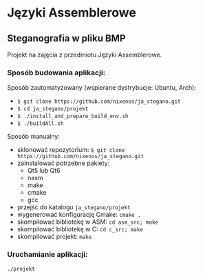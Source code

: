 # Języki Assemblerowe
## Steganografia w pliku BMP

Projekt na zajęcia z przedmiotu Języki Assemblerowe. 

### Sposób budowania aplikacji:

Sposób zautomatyzowany (wspierane dystrybucje: Ubuntu, Arch):

 - `$ git clone https://github.com/nixenos/ja_stegano.git`
 - `$ cd ja_stegano/projekt`
 - `$ ./install_and_prepare_build_env.sh`
 - `$ ./buildAll.sh`

Sposób manualny:
 - sklonować repozytorium: `$ git clone https://github.com/nixenos/ja_stegano.git`
 - zainstalować potrzebne pakiety:
   - Qt5 lub Qt6
   - nasm
   - make
   - cmake
   - gcc
 - przejść do katalogu `ja_stegano/projekt`
 - wygenerować konfigurację Cmake: `cmake .`
 - skompilować bibliotekę w ASM: `cd asm_src; make`
 - skompilować bibliotekę w C: `cd c_src; make`
 - skompilować projekt: `make`

### Uruchamianie aplikacji:

```
./projekt
```

